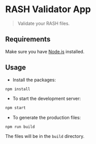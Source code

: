 # RASH Validator App

> Validate your RASH files.

## Requirements

Make sure you have [Node.js](https://nodejs.org/en/) installed.

## Usage

- Install the packages:
```sh
npm install
```

- To start the development server:
```sh
npm start
```

- To generate the production files:
```
npm run build
```
The files will be in the `build` directory.
